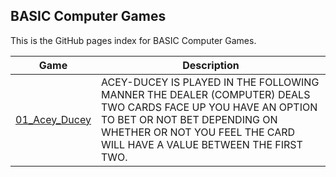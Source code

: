 ## BASIC Computer Games

This is the GitHub pages index for BASIC Computer Games.

| Game                                                     | Description                                                                                                                                                                                                            |
| -------------------------------------------------------- | ---------------------------------------------------------------------------------------------------------------------------------------------------------------------------------------------------------------------- |
| [01_Acey_Ducey](01_Acey_Ducey/javascript/aceyducey.html) | ACEY-DUCEY IS PLAYED IN THE FOLLOWING MANNER THE DEALER (COMPUTER) DEALS TWO CARDS FACE UP YOU HAVE AN OPTION TO BET OR NOT BET DEPENDING ON WHETHER OR NOT YOU FEEL THE CARD WILL HAVE A VALUE BETWEEN THE FIRST TWO. |
